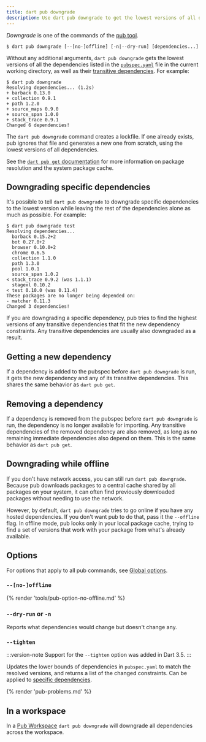 ```yaml
---
title: dart pub downgrade
description: Use dart pub downgrade to get the lowest versions of all dependencies used by your Dart application.
---
```


_Downgrade_ is one of the commands of the [pub tool](/tools/pub/cmd).

```plaintext
$ dart pub downgrade [--[no-]offline] [-n|--dry-run] [dependencies...] 
```

Without any additional arguments, `dart pub downgrade` gets the lowest versions of
all the dependencies listed in the [`pubspec.yaml`](/tools/pub/pubspec) file
in the current working directory, as well as their [transitive
dependencies](/tools/pub/glossary#transitive-dependency).
For example:

```console
$ dart pub downgrade
Resolving dependencies... (1.2s)
+ barback 0.13.0
+ collection 0.9.1
+ path 1.2.0
+ source_maps 0.9.0
+ source_span 1.0.0
+ stack_trace 0.9.1
Changed 6 dependencies!
```

The `dart pub downgrade` command creates a lockfile. If one already exists,
pub ignores that file and generates a new one from scratch, using the lowest
versions of all dependencies.

See the [`dart pub get` documentation](/tools/pub/cmd/pub-get) for more information
on package resolution and the system package cache.


## Downgrading specific dependencies

It's possible to tell `dart pub downgrade` to downgrade specific dependencies to the
lowest version while leaving the rest of the dependencies alone as much as
possible. For example:

```console
$ dart pub downgrade test
Resolving dependencies...
  barback 0.15.2+2
  bot 0.27.0+2
  browser 0.10.0+2
  chrome 0.6.5
  collection 1.1.0
  path 1.3.0
  pool 1.0.1
  source_span 1.0.2
< stack_trace 0.9.2 (was 1.1.1)
  stagexl 0.10.2
< test 0.10.0 (was 0.11.4)
These packages are no longer being depended on:
- matcher 0.11.3
Changed 3 dependencies!
```

If you are downgrading a specific dependency, pub tries to find the
highest versions of any transitive dependencies that fit the new dependency
constraints. Any transitive dependencies are usually also downgraded
as a result.


## Getting a new dependency

If a dependency is added to the pubspec before `dart pub downgrade` is run,
it gets the new dependency and any of its transitive dependencies.
This shares the same behavior as `dart pub get`.


## Removing a dependency

If a dependency is removed from the pubspec before `dart pub downgrade` is run,
the dependency is no longer available for importing.
Any transitive dependencies of the removed dependency are also removed,
as long as no remaining immediate dependencies also depend on them.
This is the same behavior as `dart pub get`.


## Downgrading while offline

If you don't have network access, you can still run `dart pub downgrade`.
Because pub downloads packages to a central cache shared by all packages
on your system, it can often find previously downloaded packages
without needing to use the network.

However, by default, `dart pub downgrade` tries to go online if you
have any hosted dependencies.
If you don't want pub to do that, pass it the `--offline` flag.
In offline mode, pub looks only in your local package cache,
trying to find a set of versions that work with your package from what's already
available.

## Options

For options that apply to all pub commands, see
[Global options](/tools/pub/cmd#global-options).

### `--[no-]offline`

{% render 'tools/pub-option-no-offline.md' %}

### `--dry-run` or `-n`

Reports what dependencies would change but doesn't change any.

### `--tighten`

:::version-note
Support for the `--tighten` option was added in Dart 3.5.
:::

Updates the lower bounds of dependencies in `pubspec.yaml` to match the
resolved versions, and returns a list of the changed constraints. 
Can be applied to [specific dependencies](#downgrading-specific-dependencies).

{% render 'pub-problems.md' %}

## In a workspace

In a [Pub Workspace](/guides/packages#workspaces) `dart pub downgrade` will
downgrade all dependencies across the workspace.